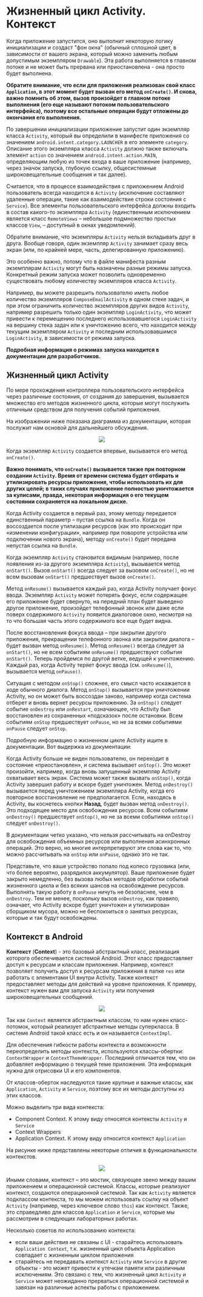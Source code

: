 # Жизненный цикл Activity. Контекст

Когда приложение запустится, оно выполнит некоторую логику инициализации и создаст "фон окна" (обычный сплошной цвет, в зависимости от вашего экрана, который можно заменить любым допустимым экземпляром `Drawable`). Эта работа выполняется в главном потоке и не может быть прервана или приостановлена - она просто будет выполнена.

**Обратите внимание, что если для приложения реализован свой класс `Application`, в этот момент будет вызван его метод `onCreate()`. И снова, важно помнить об этом, вызов произойдет в главном потоке выполнения (его еще называют потоком пользовательского интерфейса), поэтому все остальные операции будут отложены до окончания его выполнения.**

По завершении инициализации приложение запустит один экземпляр класса `Activity`, который вы определили в манифесте приложения со значением `android.intent.category.LAUNCHER` в его элементе `category`. Описание этого экземпляра класса `Activity` должно также включать элемент `action` со значением `android.intent.action.MAIN`, определяющим любую из точек входа в ваше приложение (например, через значок запуска, глубокую ссылку, общесистемные широковещательные сообщения и так далее).

Считается, что в процессе взаимодействия с приложением Android пользователь всегда находится в `Activity` (исключение составляют удаленные операции, такие как взаимодействие строки состояния с `Service`). Все элементы пользовательского интерфейса должны входить в состав какого-то экземпляра `Activity` (единственным исключением является класс `RemoteViews` – небольшое подмножество простых классов `View`, – доступный в окнах уведомлений).

Обратите внимание, что экземпляры `Activity` нельзя вкладывать друг в друга. Вообще говоря, один экземпляр `Activity` занимает сразу весь экран (или, по крайней мере, часть, делегированную приложению).

Это особенно важно, потому что в файле манифеста разным экземплярам `Activity` могут быть назначены разные режимы запуска. Конкретный режим запуска может позволить одновременно существовать любому количеству экземпляров класса `Activity`.

Например, вы можете разрешить пользователю иметь любое количество экземпляров `ComposeEmailActivity` в одном стеке задач, и при этом ограничить количество экземпляров других видов `Activity`, например разрешить только один экземпляр `LoginActivity`, что может привести к перемещению последнего использовавшегося `LoginActivity` на вершину стека задач или к уничтожению всего, что находится между текущим экземпляром `Activity` и последним использовавшимся `LoginActivity`, в зависимости от режима запуска.

**Подробная информация о режимах запуска находится в документации для разработчиков.**

## Жизненный цикл Activity

По мере прохождения контроллера пользовательского интерфейса через различные состояния, от создания до завершения, вызывается множество его методов жизненного цикла, которые могут послужить отличным средством для получения событий приложения.

На изображении ниже показана диаграмма из документации, которая послужит нам основой для дальнейшего обсуждения.

<p align="center">
  <img src="img/img_01.png" />
</p>

Когда экземпляр `Activity` создается впервые, вызывается его метод `onCreate()`.

**Важно понимать, что `onCreate()` вызывается также при повторном создании `Activity`. Время от времени система будет отбирать и утилизировать ресурсы приложения, чтобы использовать их для других целей; в таких случаях приложение полностью уничтожается за кулисами, правда, некоторая информация о его текущем состоянии сохраняется на локальном диске.**

Когда Activity создается в первый раз, этому методу передается единственный параметр – пустая ссылка на `Bundle`. Когда он воссоздается после утилизации ресурсов (как это происходит при «изменении конфигурации», например при повороте устройства или подключении нового экрана), методу `onCreate()` будет передана непустая ссылка на `Bundle`.

Когда экземпляр `Activity` становится видимым (например, после появления из-за другого экземпляра `Activity`), вызывается метод `onStart()`. Вызов `onStart()` всегда следует за вызовом `onCreate()`, но не всем вызовам `onStart()` предшествует вызов `onCreate()`.

Метод `onResume()` вызывается каждый раз, когда Activity получает фокус ввода. Экземпляр `Activity` может потерять фокус, если содержащее его приложение будет свернуто, на передний план будет выведено другое приложение, произойдет телефонный звонок или даже если поверх содержимого `Activity` появится диалоговое окно, несмотря на то что большая часть этого содержимого все еще будет видна.

После восстановления фокуса ввода – при закрытии другого приложения, прекращении телефонного звонка или закрытии диалога – будет вызван метод `onResume()`. Метод `onResume()` всегда следует за `onStart()`, но не всем событиям `onResume()` предшествуют события `onStart()`.
Теперь пройдемся по другой ветке, ведущей к уничтожению. Каждый раз, когда Activity теряет фокус ввода (см. `onResume()`), вызывается метод `onPause()`.

Ситуация с методом `onStop()` сложнее, его смысл часто искажается в ходе обычного диалога. Метод `onStop()` вызывается при уничтожении Activity, но он может быть воссоздан заново, например когда система отберет и вновь вернет ресурсы приложению. За `onStop()` следует событие `onDestroy` или `onRestart`, означающее, что Activity был восстановлен из сохраненных «подсказок» после остановки. Всем событиям `onStop` предшествует `onPause`, но не за всеми событиями `onPause` следует `onStop`.

Подробную информацию о жизненном цикле Activity ищите в документации. Вот выдержка из документации:

Когда Activity больше не виден пользователю, он переходит в состояние «приостановлен», и система вызывает `onStop()`. Это может произойти, например, когда вновь запущенный экземпляр Activity охватывает весь экран. Система может также вызвать `onStop()`, когда Activity завершил работу и вскоре будет уничтожен. Метод `onDestroy()` вызывается перед уничтожением экземпляра Activity, когда его повторное восстановление не предполагается. Если, находясь в Activity, вы коснетесь кнопки **Назад**, будет вызван метод `onDestroy()`. Это подходящее место для освобождения ресурсов. Всем событиям `onDestroy()` предшествует `onStop()`, но не за всеми событиями `onStop()` следует `onDestroy()`.

В документации четко указано, что нельзя рассчитывать на onDestroy для освобождения объемных ресурсов или выполнения асинхронных операций. Это верно, но многие интерпретируют эти слова как то, что можно рассчитывать на `onStop` или `onPause`, однако это не так.

Представьте, что ваше устройство попало под колесо грузовика (или, что более вероятно, разрядился аккумулятор). Ваше приложение будет закрыто немедленно, без вызова любых методов обработки событий жизненного цикла и без всяких шансов на освобождение ресурсов. Выполнять такую работу в `onPause` ничуть не безопаснее, чем в `onDestroy`. Тем не менее, поскольку вызов `onDestroy`, как правило, означает, что Activity вскоре будет уничтожен и утилизирован сборщиком мусора, можно не беспокоиться о занятых ресурсах, которые и так будут освобождены.

## Контекст в Android

**Контекст** (**Context**) - это базовый абстрактный класс, реализация которого обеспечивается системой Android. Этот класс предоставляет доступ к ресурсам и классам приложения. Например, контекст позволяет получить доступ к ресурсам приложения в папке `res` или работать с элементами UI внутри Activity. Также контекст предоставляет методы для действий на уровне приложения. К примеру, контекст нужен вам для запуска `Activity` или получения широковещательных сообщений.

<p align="center">
  <img src="img/img_02.png" />
</p>

Так как `Context` является абстрактным классом, то нам нужен класс-потомок, который реализует абстрактные методы суперкласса. В системе Android такой класс есть и он называется `ContextImpl`.

Для обеспечения гибкости работы контекста и возможности переопределить методы контекста, используются классы-обертки: `ContextWrapper` и `ContextThemeWrapper`. Последний отличается тем, что он добавляет информацию о текущей теме приложения. Эта информация нужна для отрисовки UI и его компонентов.

От классов-оберток наследуются такие крупные и важные классы, как `Application`, `Activity` и `Service`, поэтому все их методы доступны из этих классов.

Можно выделить три вида контекста:

 - Component Context. К этому виду относятся контексты `Activity` и `Service`
 - Context Wrappers
 - Application Context. К этому виду относится контекст `Application`

На рисунке ниже представлены некоторые отличия в функциональности контекстов.

<p align="center">
  <img src="img/img_03.png" />
</p>

Иными словами, контекст – это мостик, связующее звено между вашим приложением и операционной системой. Классы, которые реализуют контекст, создаются операционной системой. Так как `Activity` является подклассом контекста, то мы можем использовать ссылку на объект `Activity` (например, через ключевое слово `this`) как контекст. Также, это справедливо для классов `Application` и `Service`, которые мы рассмотрим в следующих лабораторных работах.

Несколько советов по использованию контекста:

- если ваши действия не связаны с UI - старайтесь использовать `Application Context`, т.к. жизненный цикл объекта Application совпадает с жизненным циклом приложения
- старайтесь не передавать контекст `Activity` или `Service` в другие объекты - это может привести к утечкам памяти или различным исключениям. Это связано с тем, что жизненный цикл `Activity` и `Service` может неожиданно прерваться операционной системой и завязан на различные аспекты работы с приложением.
